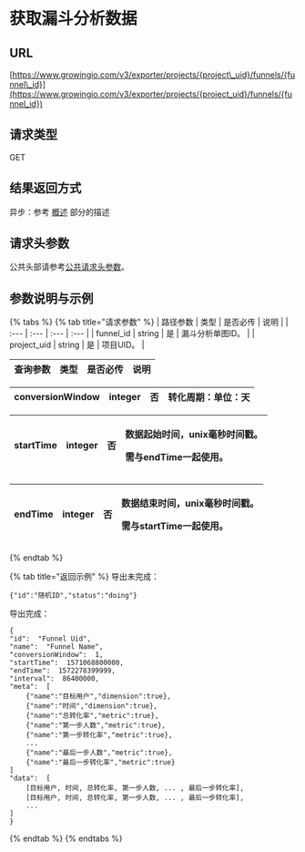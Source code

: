 # 获取漏斗分析数据

## URL <a id="url"></a>

[https://www.growingio.com/v3/exporter/projects/{project\_uid}/funnels/{funnel\_id}](https://www.growingio.com/v3/exporter/projects/{project_uid}/funnels/{funnel_id})

## 请求类型 <a id="qing-qiu-lei-xing"></a>

GET

## 结果返回方式 <a id="qing-qiu-lei-xing"></a>

异步：参考 [概述](../overview.md) 部分的描述

## 请求头参数 <a id="qing-qiu-tou-can-shu"></a>

公共头部请参考[公共请求头参数](../../authenticate.md)。

## 参数说明与示例 <a id="can-shu-shuo-ming-yu-shi-li"></a>

{% tabs %}
{% tab title="请求参数" %}
| 路径参数 | 类型 | 是否必传 | 说明 |
| :--- | :--- | :--- | :--- |
| funnel\_id | string | 是 | 漏斗分析单图ID。 |
| project\_uid | string | 是 | 项目UID。 |

| 查询参数 | 类型 | 是否必传 | 说明 |
| :--- | :--- | :--- | :--- |


| conversionWindow | integer | 否 | 转化周期：单位：天 |
| :--- | :--- | :--- | :--- |


<table>
  <thead>
    <tr>
      <th style="text-align:left">startTime</th>
      <th style="text-align:left">integer</th>
      <th style="text-align:left">&#x5426;</th>
      <th style="text-align:left">
        <p>&#x6570;&#x636E;&#x8D77;&#x59CB;&#x65F6;&#x95F4;&#xFF0C;unix&#x6BEB;&#x79D2;&#x65F6;&#x95F4;&#x6233;&#x3002;</p>
        <p>&#x9700;&#x4E0E;endTime&#x4E00;&#x8D77;&#x4F7F;&#x7528;&#x3002;</p>
      </th>
    </tr>
  </thead>
  <tbody></tbody>
</table>

<table>
  <thead>
    <tr>
      <th style="text-align:left">endTime</th>
      <th style="text-align:left">integer</th>
      <th style="text-align:left">&#x5426;</th>
      <th style="text-align:left">
        <p>&#x6570;&#x636E;&#x7ED3;&#x675F;&#x65F6;&#x95F4;&#xFF0C;unix&#x6BEB;&#x79D2;&#x65F6;&#x95F4;&#x6233;&#x3002;</p>
        <p>&#x9700;&#x4E0E;startTime&#x4E00;&#x8D77;&#x4F7F;&#x7528;&#x3002;</p>
      </th>
    </tr>
  </thead>
  <tbody></tbody>
</table>
{% endtab %}

{% tab title="返回示例" %}
导出未完成：

```text
{"id":"随机ID","status":"doing"}
```

导出完成：

```text
{
"id":  "Funnel Uid",
"name":  "Funnel Name",
"conversionWindow":  1,
"startTime":  1571068800000,
"endTime":  1572278399999,
"interval":  86400000,
"meta":  [
    {"name":"目标用户","dimension":true},
    {"name":"时间","dimension":true},
    {"name":"总转化率","metric":true},
    {"name":"第一步人数","metric":true},
    {"name":"第一步转化率","metric":true},
    ...
    {"name":"最后一步人数","metric":true},
    {"name":"最后一步转化率","metric":true}
]
"data":  [
    [目标用户, 时间, 总转化率, 第一步人数, ... , 最后一步转化率],
    [目标用户, 时间, 总转化率, 第一步人数, ... , 最后一步转化率],
    ...
]
}
```
{% endtab %}
{% endtabs %}

